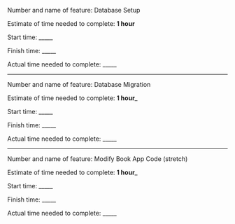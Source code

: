 Number and name of feature: Database Setup

Estimate of time needed to complete: __1 hour__

Start time: _____

Finish time: _____

Actual time needed to complete: _____

-----

Number and name of feature: Database Migration

Estimate of time needed to complete: __1 hour___

Start time: _____

Finish time: _____

Actual time needed to complete: _____

-----

Number and name of feature: Modify Book App Code (stretch)

Estimate of time needed to complete: __1 hour___

Start time: _____

Finish time: _____

Actual time needed to complete: _____

